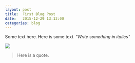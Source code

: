 ```yaml
---
layout:	post
title:	First Blog Post
date:	2015-12-29 13:13:00
categories: blog
---
```


Some text here. Here is some text.  _"Write something in italics"_

![](http://cdn4.list25.com/wp-content/uploads/2012/04/santamonica.png)

> Here is a quote.
